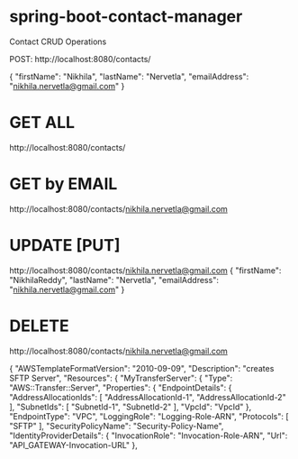 # spring-boot-contact-manager
Contact CRUD Operations

POST:
http://localhost:8080/contacts/

{
        "firstName": "Nikhila",
        "lastName": "Nervetla",
        "emailAddress": "nikhila.nervetla@gmail.com"
}

GET ALL
======
http://localhost:8080/contacts/

GET by EMAIL
==============
http://localhost:8080/contacts/nikhila.nervetla@gmail.com

UPDATE [PUT]
==============
http://localhost:8080/contacts/nikhila.nervetla@gmail.com
{
        "firstName": "NikhilaReddy",
        "lastName": "Nervetla",
        "emailAddress": "nikhila.nervetla@gmail.com"
}
    
    
DELETE 
======
http://localhost:8080/contacts/nikhila.nervetla@gmail.com



{
    "AWSTemplateFormatVersion": "2010-09-09",
    "Description": "creates SFTP Server",
    "Resources": {
        "MyTransferServer": {
            "Type": "AWS::Transfer::Server",
            "Properties": {
                "EndpointDetails": {
                    "AddressAllocationIds": [
                        "AddressAllocationId-1",
                        "AddressAllocationId-2"
                    ],
                    "SubnetIds": [
                        "SubnetId-1",
                        "SubnetId-2"
                    ],
                    "VpcId": "VpcId"
                },
                "EndpointType": "VPC",
                "LoggingRole": "Logging-Role-ARN",
                "Protocols": [
                    "SFTP"
                ],
                "SecurityPolicyName": "Security-Policy-Name",
                "IdentityProviderDetails": {
                    "InvocationRole": "Invocation-Role-ARN",
                    "Url": "API_GATEWAY-Invocation-URL"
                },
